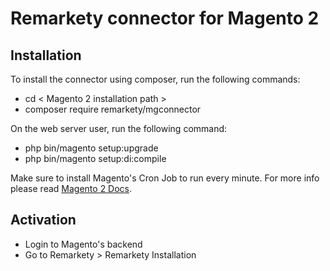 # Remarkety connector for Magento 2

## Installation
To install the connector using composer, run the following commands:
- cd < Magento 2 installation path >
- composer require remarkety/mgconnector

On the web server user, run the following command:
- php bin/magento setup:upgrade
- php bin/magento setup:di:compile

Make sure to install Magento's Cron Job to run every minute. For more info please read [Magento 2 Docs](https://devdocs.magento.com/guides/v2.2/config-guide/cli/config-cli-subcommands-cron.html).
## Activation
- Login to Magento's backend
- Go to Remarkety > Remarkety Installation
